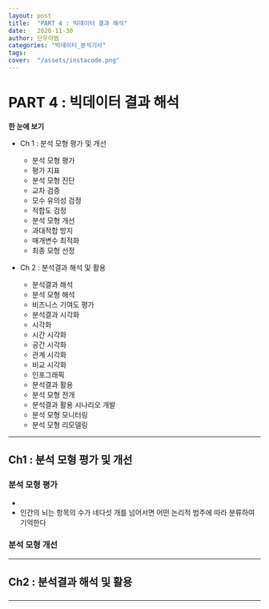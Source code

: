 ```yaml
---
layout: post
title:  "PART 4 : 빅데이터 결과 해석"
date:   2020-11-30 
author: 단우아범
categories: "빅데이터_분석기사"
tags:	
cover:  "/assets/instacode.png"
---
```


# PART 4 : 빅데이터 결과 해석
__한 눈에 보기__  
 - Ch 1 : 분석 모형 평가 및 개선
   - 분석 모형 평가
    - 평가 지표
    - 분석 모형 진단
    - 교차 검증
    - 모수 유의성 검정
    - 적합도 검정
   - 분석 모형 개선
    - 과대적합 방지
    - 매개변수 최적화
    - 최종 모형 선정
    
 - Ch 2 : 분석결과 해석 및 활용
   - 분석결과 해석
    - 분석 모형 해석
    - 비즈니스 기여도 평가
   - 분석결과 시각화
    - 시각화
    - 시간 시각화
    - 공간 시각화
    - 관계 시각화
    - 비교 시각화
    - 인포그래픽
   - 분석결과 활용
    - 분석 모형 전개
    - 분석결과 활용 시나리오 개발
    - 분석 모형 모니터링
    - 분석 모형 리모델링

---

## Ch1 : 분석 모형 평가 및 개선
### 분석 모형 평가
 - 
 - 인간의 뇌는 항목의 수가 네다섯 개를 넘어서면 어떤 논리적 범주에 따라 분류하여 기억한다
 
 
### 분석 모형 개선




---

## Ch2 : 분석결과 해석 및 활용
### 
---
